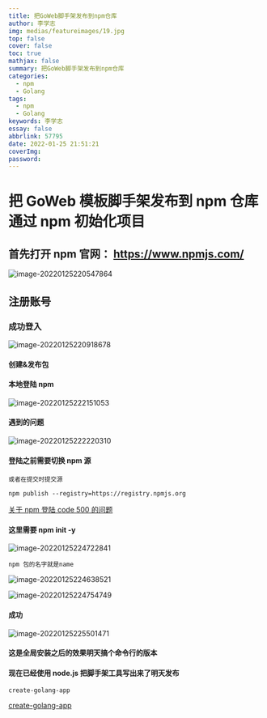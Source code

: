 ```yaml
---
title: 把GoWeb脚手架发布到npm仓库
author: 李学志
img: medias/featureimages/19.jpg
top: false
cover: false
toc: true
mathjax: false
summary: 把GoWeb脚手架发布到npm仓库
categories:
  - npm
  - Golang
tags:
  - npm
  - Golang
keywords: 李学志
essay: false
abbrlink: 57795
date: 2022-01-25 21:51:21
coverImg:
password:
---
```


# 把 GoWeb 模板脚手架发布到 npm 仓库通过 npm 初始化项目

## 首先打开 npm 官网： https://www.npmjs.com/

![image-20220125220547864](https://qiniuyun.code520.com.cn/images/20220125220555.png)

## 注册账号

### 成功登入

![image-20220125220918678](https://qiniuyun.code520.com.cn/images/20220125220918.png)

#### 创建&发布包

#### 本地登陆 npm

![image-20220125222151053](https://qiniuyun.code520.com.cn/images/20220125222151.png)

#### 遇到的问题

![image-20220125222220310](https://qiniuyun.code520.com.cn/images/20220125222220.png)

#### 登陆之前需要切换 npm 源

```
或者在提交时提交源

npm publish --registry=https://registry.npmjs.org
```

[关于 npm 登陆 code 500 的问题](https://blog.csdn.net/qq_29483485/article/details/117949698)

#### 这里需要 npm init -y

![image-20220125224722841](https://qiniuyun.code520.com.cn/images/20220125224722.png)

```
npm 包的名字就是name
```

![image-20220125224638521](https://qiniuyun.code520.com.cn/images/20220125224638.png)

![image-20220125224754749](https://qiniuyun.code520.com.cn/images/20220125224754.png)

#### 成功

![image-20220125225501471](https://qiniuyun.code520.com.cn/images/20220125225501.png)

#### 这是全局安装之后的效果明天搞个命令行的版本

#### 现在已经使用 node.js 把脚手架工具写出来了明天发布

```
create-golang-app
```

[create-golang-app](https://www.npmjs.com/package/create-golang-app)
